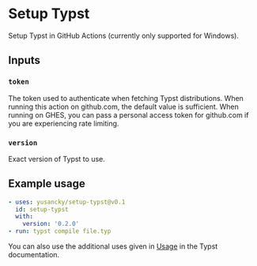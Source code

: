 # Setup Typst

Setup Typst in GitHub Actions (currently only supported for Windows).

## Inputs

### `token`

The token used to authenticate when fetching Typst distributions. When running this action on github.com, the default value is sufficient. When running on GHES, you can pass a personal access token for github.com if you are experiencing rate limiting.

### `version`

Exact version of Typst to use.

## Example usage

```yaml
- uses: yusancky/setup-typst@v0.1
  id: setup-typst
  with:
    version: '0.2.0'
- run: typst compile file.typ
```

You can also use the additional uses given in [Usage](https://github.com/typst/typst#usage) in the Typst documentation.